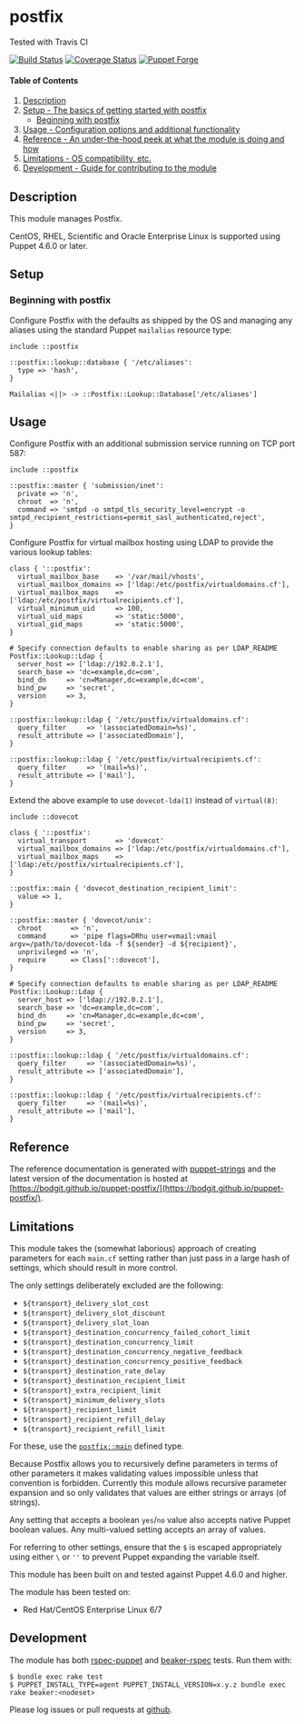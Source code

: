 # postfix

Tested with Travis CI

[![Build Status](https://travis-ci.org/bodgit/puppet-postfix.svg?branch=master)](https://travis-ci.org/bodgit/puppet-postfix)
[![Coverage Status](https://coveralls.io/repos/bodgit/puppet-postfix/badge.svg?branch=master&service=github)](https://coveralls.io/github/bodgit/puppet-postfix?branch=master)
[![Puppet Forge](http://img.shields.io/puppetforge/v/bodgit/postfix.svg)](https://forge.puppetlabs.com/bodgit/postfix)

#### Table of Contents

1. [Description](#description)
2. [Setup - The basics of getting started with postfix](#setup)
    * [Beginning with postfix](#beginning-with-postfix)
3. [Usage - Configuration options and additional functionality](#usage)
4. [Reference - An under-the-hood peek at what the module is doing and how](#reference)
5. [Limitations - OS compatibility, etc.](#limitations)
6. [Development - Guide for contributing to the module](#development)

## Description

This module manages Postfix.

CentOS, RHEL, Scientific and Oracle Enterprise Linux is supported using Puppet
4.6.0 or later.

## Setup

### Beginning with postfix

Configure Postfix with the defaults as shipped by the OS and managing any
aliases using the standard Puppet `mailalias` resource type:

```puppet
include ::postfix

::postfix::lookup::database { '/etc/aliases':
  type => 'hash',
}

Mailalias <||> -> ::Postfix::Lookup::Database['/etc/aliases']
```

## Usage

Configure Postfix with an additional submission service running on TCP port
587:

```puppet
include ::postfix

::postfix::master { 'submission/inet':
  private => 'n',
  chroot  => 'n',
  command => 'smtpd -o smtpd_tls_security_level=encrypt -o smtpd_recipient_restrictions=permit_sasl_authenticated,reject',
}
```

Configure Postfix for virtual mailbox hosting using LDAP to provide the
various lookup tables:

```puppet
class { '::postfix':
  virtual_mailbox_base    => '/var/mail/vhosts',
  virtual_mailbox_domains => ['ldap:/etc/postfix/virtualdomains.cf'],
  virtual_mailbox_maps    => ['ldap:/etc/postfix/virtualrecipients.cf'],
  virtual_minimum_uid     => 100,
  virtual_uid_maps        => 'static:5000',
  virtual_gid_maps        => 'static:5000',
}

# Specify connection defaults to enable sharing as per LDAP_README
Postfix::Lookup::Ldap {
  server_host => ['ldap://192.0.2.1'],
  search_base => 'dc=example,dc=com',
  bind_dn     => 'cn=Manager,dc=example,dc=com',
  bind_pw     => 'secret',
  version     => 3,
}

::postfix::lookup::ldap { '/etc/postfix/virtualdomains.cf':
  query_filter     => '(associatedDomain=%s)',
  result_attribute => ['associatedDomain'],
}

::postfix::lookup::ldap { '/etc/postfix/virtualrecipients.cf':
  query_filter     => '(mail=%s)',
  result_attribute => ['mail'],
}
```

Extend the above example to use `dovecot-lda(1)` instead of `virtual(8)`:

```puppet
include ::dovecot

class { '::postfix':
  virtual_transport       => 'dovecot'
  virtual_mailbox_domains => ['ldap:/etc/postfix/virtualdomains.cf'],
  virtual_mailbox_maps    => ['ldap:/etc/postfix/virtualrecipients.cf'],
}

::postfix::main { 'dovecot_destination_recipient_limit':
  value => 1,
}

::postfix::master { 'dovecot/unix':
  chroot       => 'n',
  command      => 'pipe flags=DRhu user=vmail:vmail argv=/path/to/dovecot-lda -f ${sender} -d ${recipient}',
  unprivileged => 'n',
  require      => Class['::dovecot'],
}

# Specify connection defaults to enable sharing as per LDAP_README
Postfix::Lookup::Ldap {
  server_host => ['ldap://192.0.2.1'],
  search_base => 'dc=example,dc=com',
  bind_dn     => 'cn=Manager,dc=example,dc=com',
  bind_pw     => 'secret',
  version     => 3,
}

::postfix::lookup::ldap { '/etc/postfix/virtualdomains.cf':
  query_filter     => '(associatedDomain=%s)',
  result_attribute => ['associatedDomain'],
}

::postfix::lookup::ldap { '/etc/postfix/virtualrecipients.cf':
  query_filter     => '(mail=%s)',
  result_attribute => ['mail'],
}
```

## Reference

The reference documentation is generated with
[puppet-strings](https://github.com/puppetlabs/puppet-strings) and the latest
version of the documentation is hosted at
[https://bodgit.github.io/puppet-postfix/](https://bodgit.github.io/puppet-postfix/).

## Limitations

This module takes the (somewhat laborious) approach of creating parameters for
each `main.cf` setting rather than just pass in a large hash of settings,
which should result in more control.

The only settings deliberately excluded are the following:

* `${transport}_delivery_slot_cost`
* `${transport}_delivery_slot_discount`
* `${transport}_delivery_slot_loan`
* `${transport}_destination_concurrency_failed_cohort_limit`
* `${transport}_destination_concurrency_limit`
* `${transport}_destination_concurrency_negative_feedback`
* `${transport}_destination_concurrency_positive_feedback`
* `${transport}_destination_rate_delay`
* `${transport}_destination_recipient_limit`
* `${transport}_extra_recipient_limit`
* `${transport}_minimum_delivery_slots`
* `${transport}_recipient_limit`
* `${transport}_recipient_refill_delay`
* `${transport}_recipient_refill_limit`

For these, use the [`postfix::main`](#defined-type-postfixmain) defined type.

Because Postfix allows you to recursively define parameters in terms of other
parameters it makes validating values impossible unless that convention is
forbidden. Currently this module allows recursive parameter expansion and so
only validates that values are either strings or arrays (of strings).

Any setting that accepts a boolean `yes`/`no` value also accepts native Puppet
boolean values. Any multi-valued setting accepts an array of values.

For referring to other settings, ensure that the `$` is escaped appropriately
using either `\` or `''` to prevent Puppet expanding the variable itself.

This module has been built on and tested against Puppet 4.6.0 and higher.

The module has been tested on:

* Red Hat/CentOS Enterprise Linux 6/7

## Development

The module has both [rspec-puppet](http://rspec-puppet.com) and
[beaker-rspec](https://github.com/puppetlabs/beaker-rspec) tests. Run them
with:

```
$ bundle exec rake test
$ PUPPET_INSTALL_TYPE=agent PUPPET_INSTALL_VERSION=x.y.z bundle exec rake beaker:<nodeset>
```

Please log issues or pull requests at
[github](https://github.com/bodgit/puppet-postfix).

